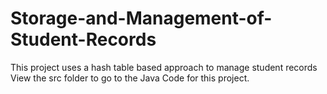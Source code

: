 # Storage-and-Management-of-Student-Records
This project uses a hash table based approach to manage student records
View the src folder to go to the Java Code for this project.
